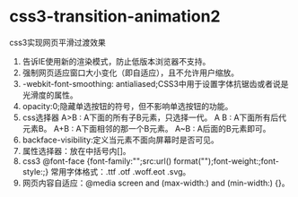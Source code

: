 # css3-transition-animation2
css3实现网页平滑过渡效果

1. 告诉IE使用新的渲染模式，防止低版本浏览器不支持。<meta http-equiv="X-UA-Compatible" content="IE-edge,chrome=1">
2. 强制网页适应窗口大小变化（即自适应），且不允许用户缩放。<meta name="viewport" content="width=device-width, initial-scale=1">
3. -webkit-font-smoothing: antialiased;CSS3中用于设置字体抗锯齿或者说是光滑度的属性。
4. opacity:0;隐藏单选按钮的符号，但不影响单选按钮的功能。
5. css选择器 
A>B : A下面的所有子B元素，只选择一代。
A B : A下面所有后代元素B。
A+B : A下面相邻的那一个B元素。
A~B : A后面的B元素即可。
6. backface-visibility:定义当元素不面向屏幕时是否可见。
7. 属性选择器：放在中括号内[]。
8. css3 @font-face {font-family:"";src:url() format("");font-weight:;font-style:;}
常用字体格式：.ttf .otf .woff.eot .svg。
9. 网页内容自适应：@media screen and (max-width:) and (min-width:) {}。
